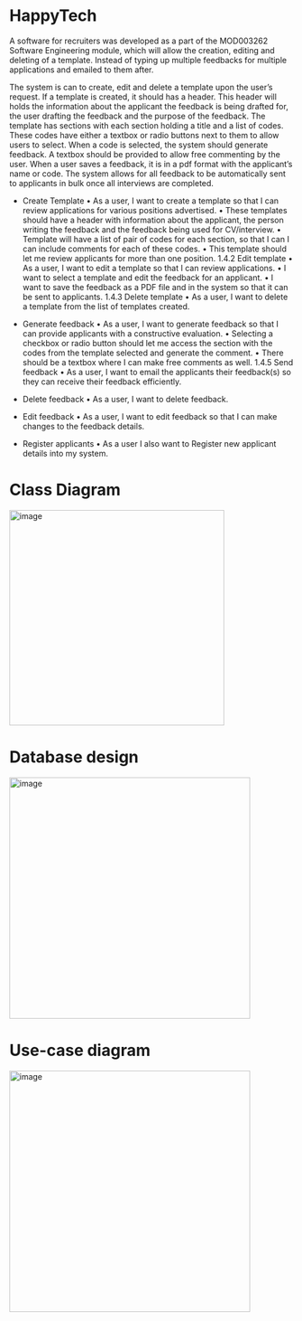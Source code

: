 # HappyTech


A software for recruiters was developed as a part of the MOD003262 Software Engineering module, which will allow the creation, editing and deleting of a template. Instead of typing up multiple feedbacks for multiple applications and emailed to them after.

The system is can to create, edit and delete a template upon the user’s request. If a template is created, it should has a header. This header will holds the information about the applicant the feedback is being drafted for, the user drafting the feedback and the purpose of the feedback.
The template has sections with each section holding a title and a list of codes. These codes have either a textbox or radio buttons next to them to allow users to select. When a code is selected, the system should generate feedback. A textbox should be provided to allow free commenting by the user.
When a user saves a feedback, it is in a pdf format with the applicant’s name or code. The system allows for all feedback to be automatically sent to applicants in bulk once all interviews are completed.

- Create Template
• As a user, I want to create a template so that I can review applications for various positions advertised.
• These templates should have a header with information about the applicant, the person writing the feedback and the feedback being used for CV/interview.
• Template will have a list of pair of codes for each section, so that I can I can include comments for each of these codes.
• This template should let me review applicants for more than one position. 1.4.2 Edit template
• As a user, I want to edit a template so that I can review applications.
• I want to select a template and edit the feedback for an applicant.
• I want to save the feedback as a PDF file and in the system so that it can be
sent to applicants. 1.4.3 Delete template
• As a user, I want to delete a template from the list of templates created.

- Generate feedback
• As a user, I want to generate feedback so that I can provide applicants with a constructive evaluation.
• Selecting a checkbox or radio button should let me access the section with the codes from the template selected and generate the comment.
• There should be a textbox where I can make free comments as well. 1.4.5 Send feedback
• As a user, I want to email the applicants their feedback(s) so they can receive their feedback efficiently.

- Delete feedback
• As a user, I want to delete feedback.

- Edit feedback
• As a user, I want to edit feedback so that I can make changes to the feedback
details.

- Register applicants
• As a user I also want to Register new applicant details into my system.

# Class Diagram

<img width="381" alt="image" src="https://github.com/srijachatterjee19/HappyTech/assets/84346422/f0955c6c-badc-4312-8b37-72f5be93452f">

# Database design

<img width="427" alt="image" src="https://github.com/srijachatterjee19/HappyTech/assets/84346422/8ce065ae-6935-4d44-a387-c9298b6dbfb0">

# Use-case diagram

<img width="427" alt="image" src="https://github.com/srijachatterjee19/HappyTech/assets/84346422/3da0ce47-f4ba-414f-ad7f-39635cfa3171">
